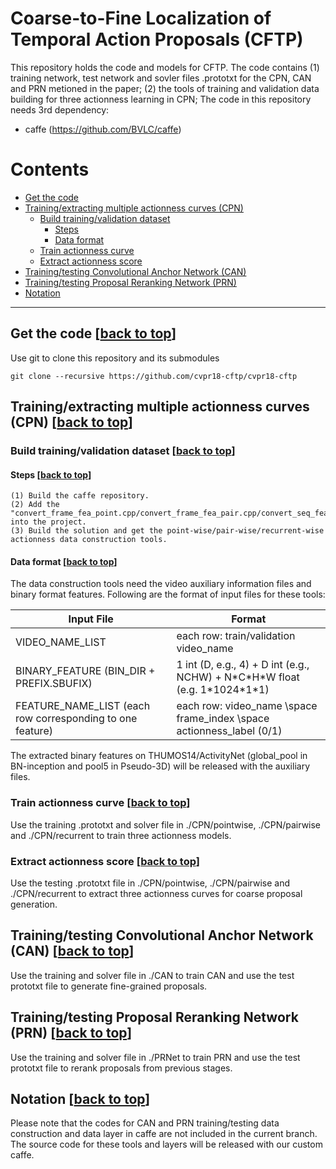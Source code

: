 # Coarse-to-Fine Localization of Temporal Action Proposals (CFTP)
This repository holds the code and models for CFTP. The code contains (1) training network, test network and sovler files .prototxt for the CPN, CAN and PRN metioned in the paper; (2) the tools of training and validation data building for three actionness learning in CPN; The code in this repository needs 3rd dependency:
- caffe (https://github.com/BVLC/caffe)


# Contents
* [Get the code](#get-the-code-back-to-top)
* [Training/extracting multiple actionness curves (CPN)](#trainingextracting-multiple-actionness-curves-cpn-back-to-top)
  * [Build training/validation dataset](#build-trainingvalidation-dataset-back-to-top)
    * [Steps](#steps-back-to-top)
    * [Data format](#data-format-back-to-top)
  * [Train actionness curve](#train-actionness-curve-back-to-top)
  * [Extract actionness score](#extract-actionness-score-back-to-top)
* [Training/testing Convolutional Anchor Network (CAN)](#trainingtesting-convolutional-anchor-network-can-back-to-top)
* [Training/testing Proposal Reranking Network (PRN)](#trainingtesting-proposal-reranking-network-prn-back-to-top)
* [Notation](#notation-back-to-top)
  
----
## Get the code [[back to top](#coarse-to-fine-localization-of-temporal-action-proposals-cftp)]
Use git to clone this repository and its submodules
```
git clone --recursive https://github.com/cvpr18-cftp/cvpr18-cftp
```

## Training/extracting multiple actionness curves (CPN) [[back to top](#coarse-to-fine-localization-of-temporal-action-proposals-cftp)]

### Build training/validation dataset [[back to top](#coarse-to-fine-localization-of-temporal-action-proposals-cftp)]

#### Steps [[back to top](#coarse-to-fine-localization-of-temporal-action-proposals-cftp)]

```
(1) Build the caffe repository.
(2) Add the "convert_frame_fea_point.cpp/convert_frame_fea_pair.cpp/convert_seq_fea_recurrent.cpp" into the project.
(3) Build the solution and get the point-wise/pair-wise/recurrent-wise actionness data construction tools.
``` 

#### Data format [[back to top](#coarse-to-fine-localization-of-temporal-action-proposals-cftp)]

The data construction tools need the video auxiliary information files and binary format features. Following are the format of input files for these tools:


| Input File                                                      |  Format                                                               |
|-----------------------------------------------------------------|-----------------------------------------------------------------------|
| VIDEO_NAME_LIST                                                 | each row: train/validation video_name                                 |
| BINARY_FEATURE (BIN_DIR + PREFIX.SBUFIX)                        | 1 int (D, e.g., 4) + D int (e.g., NCHW) + N\*C\*H\*W float (e.g. 1\*1024\*1\*1) |
| FEATURE_NAME_LIST (each row corresponding to one feature)       | each row: video_name \space frame_index \space actionness_label (0/1) |

The extracted binary features on THUMOS14/ActivityNet (global_pool in BN-inception and pool5 in Pseudo-3D) will be released with the auxiliary files. 


### Train actionness curve [[back to top](#coarse-to-fine-localization-of-temporal-action-proposals-cftp)]


Use the training .prototxt and solver file in ./CPN/pointwise, ./CPN/pairwise and ./CPN/recurrent to train three actionness models.

### Extract actionness score [[back to top](#coarse-to-fine-localization-of-temporal-action-proposals-cftp)]


Use the testing .prototxt file in ./CPN/pointwise, ./CPN/pairwise and ./CPN/recurrent to extract three actionness curves for coarse proposal generation.


## Training/testing Convolutional Anchor Network (CAN) [[back to top](#coarse-to-fine-localization-of-temporal-action-proposals-cftp)]


Use the training and solver file in ./CAN to train CAN and use the test prototxt file to generate fine-grained proposals.


## Training/testing Proposal Reranking Network (PRN) [[back to top](#coarse-to-fine-localization-of-temporal-action-proposals-cftp)]



Use the training and solver file in ./PRNet to train PRN and use the test prototxt file to rerank proposals from previous stages.


## Notation [[back to top](#coarse-to-fine-localization-of-temporal-action-proposals-cftp)]


Please note that the codes for CAN and PRN training/testing data construction and data layer in caffe are not included in the current branch. The source code for these tools and layers will be released with our custom caffe.



